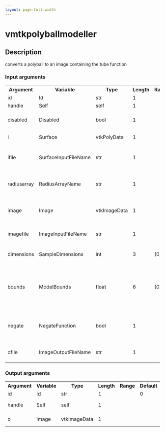 ```yaml
---
layout: page-full-width
---
```

<h1>vmtkpolyballmodeller</h1>
<h2>Description</h2>
converts a polyball to an image containing the tube function
<h3>Input arguments</h3>
<table class="vmtkscripts">
<tr>
<th>Argument</th><th>Variable</th><th>Type</th><th>Length</th><th>Range</th><th>Default</th><th>Description</th>
</tr>
<tr><td>id</td><td>Id</td><td>str</td><td>1</td><td></td><td>0</td><td>script id</td>
</tr>
<tr><td>handle</td><td>Self</td><td>self</td><td>1</td><td></td><td></td><td>handle to self</td>
</tr>
<tr><td>disabled</td><td>Disabled</td><td>bool</td><td>1</td><td></td><td>0</td><td>disable execution and piping</td>
</tr>
<tr><td>i</td><td>Surface</td><td>vtkPolyData</td><td>1</td><td></td><td></td><td>the input surface</td>
</tr>
<tr><td>ifile</td><td>SurfaceInputFileName</td><td>str</td><td>1</td><td></td><td></td><td>filename for the default Surface reader</td>
</tr>
<tr><td>radiusarray</td><td>RadiusArrayName</td><td>str</td><td>1</td><td></td><td>None</td><td>name of the array where radius values are stored</td>
</tr>
<tr><td>image</td><td>Image</td><td>vtkImageData</td><td>1</td><td></td><td></td><td>the input image to use as a reference</td>
</tr>
<tr><td>imagefile</td><td>ImageInputFileName</td><td>str</td><td>1</td><td></td><td></td><td>filename for the default Image reader</td>
</tr>
<tr><td>dimensions</td><td>SampleDimensions</td><td>int</td><td>3</td><td>(0,)</td><td>[64, 64, 64]</td><td>dimensions of the output image</td>
</tr>
<tr><td>bounds</td><td>ModelBounds</td><td>float</td><td>6</td><td>(0.0,)</td><td>None</td><td>model bounds in physical coordinates (if None, they are computed automatically)</td>
</tr>
<tr><td>negate</td><td>NegateFunction</td><td>bool</td><td>1</td><td></td><td>0</td><td>produce a function that is negative inside the polyball</td>
</tr>
<tr><td>ofile</td><td>ImageOutputFileName</td><td>str</td><td>1</td><td></td><td></td><td>filename for the default Image writer</td>
</tr>
</table>
<h3>Output arguments</h3>
<table class="vmtkscripts">
<tr>
<th>Argument</th><th>Variable</th><th>Type</th><th>Length</th><th>Range</th><th>Default</th><th>Description</th>
</tr>
<tr><td>id</td><td>Id</td><td>str</td><td>1</td><td></td><td>0</td><td>script id</td>
</tr>
<tr><td>handle</td><td>Self</td><td>self</td><td>1</td><td></td><td></td><td>handle to self</td>
</tr>
<tr><td>o</td><td>Image</td><td>vtkImageData</td><td>1</td><td></td><td></td><td>the output image</td>
</tr>
</table>

